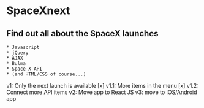 # SpaceXnext
## Find out all about the SpaceX launches

```
* Javascript
* jQuery
* AJAX
* Bulma
* Space X API
* (and HTML/CSS of course...)
```

v1: Only the next launch is available [x]
v1.1: More items in the menu [x]
v1.2: Connect more API items
v2: Move app to React JS
v3: move to iOS/Android app
